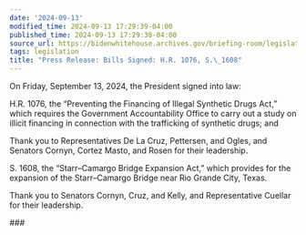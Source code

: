 ```yaml
---
date: '2024-09-13'
modified_time: 2024-09-13 17:29:39-04:00
published_time: 2024-09-13 17:29:38-04:00
source_url: https://bidenwhitehouse.archives.gov/briefing-room/legislation/2024/09/13/press-release-bills-signed-h-r-1076-s-1608/
tags: legislation
title: "Press Release: Bills Signed: H.R. 1076, S.\_1608"
---
```

 
On Friday, September 13, 2024, the President signed into law:  
  
H.R. 1076, the “Preventing the Financing of Illegal Synthetic Drugs
Act,” which requires the Government Accountability Office to carry out a
study on illicit financing in connection with the trafficking of
synthetic drugs; and  
  
Thank you to Representatives De La Cruz, Pettersen, and Ogles, and
Senators Cornyn, Cortez Masto, and Rosen for their leadership.

S. 1608, the “Starr–Camargo Bridge Expansion Act,” which provides for
the expansion of the Starr–Camargo Bridge near Rio Grande City, Texas.

Thank you to Senators Cornyn, Cruz, and Kelly, and Representative
Cuellar for their leadership.

\###
